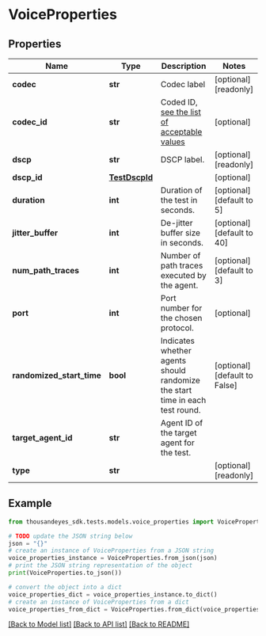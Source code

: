 # VoiceProperties


## Properties

Name | Type | Description | Notes
------------ | ------------- | ------------- | -------------
**codec** | **str** | Codec label | [optional] [readonly] 
**codec_id** | **str** | Coded ID, [see the list of acceptable values](https://docs.thousandeyes.com/product-documentation/internet-and-wan-monitoring/tests/working-with-test-settings#rtp-stream-advanced-settings-tab) | [optional] 
**dscp** | **str** | DSCP label. | [optional] [readonly] 
**dscp_id** | [**TestDscpId**](TestDscpId.md) |  | [optional] 
**duration** | **int** | Duration of the test in seconds. | [optional] [default to 5]
**jitter_buffer** | **int** | De-jitter buffer size in seconds. | [optional] [default to 40]
**num_path_traces** | **int** | Number of path traces executed by the agent. | [optional] [default to 3]
**port** | **int** | Port number for the chosen protocol. | [optional] 
**randomized_start_time** | **bool** | Indicates whether agents should randomize the start time in each test round. | [optional] [default to False]
**target_agent_id** | **str** | Agent ID of the target agent for the test. | 
**type** | **str** |  | [optional] [readonly] 

## Example

```python
from thousandeyes_sdk.tests.models.voice_properties import VoiceProperties

# TODO update the JSON string below
json = "{}"
# create an instance of VoiceProperties from a JSON string
voice_properties_instance = VoiceProperties.from_json(json)
# print the JSON string representation of the object
print(VoiceProperties.to_json())

# convert the object into a dict
voice_properties_dict = voice_properties_instance.to_dict()
# create an instance of VoiceProperties from a dict
voice_properties_from_dict = VoiceProperties.from_dict(voice_properties_dict)
```
[[Back to Model list]](../README.md#documentation-for-models) [[Back to API list]](../README.md#documentation-for-api-endpoints) [[Back to README]](../README.md)


